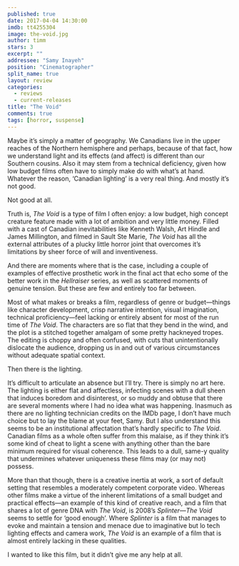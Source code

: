 ```yaml
---
published: true
date: 2017-04-04 14:30:00
imdb: tt4255304
image: the-void.jpg
author: timm
stars: 3
excerpt: ""
addressee: "Samy Inayeh"
position: "Cinematographer"
split_name: true
layout: review
categories: 
  - reviews
  - current-releases
title: "The Void"
comments: true
tags: [horror, suspense]
---
```

Maybe it’s simply a matter of geography. We Canadians live in the upper reaches of the Northern hemisphere and perhaps, because of that fact, how we understand light and its effects (and affect) is different than our Southern cousins. Also it may stem from a technical deficiency, given how low budget films often have to simply make do with what’s at hand. Whatever the reason, ‘Canadian lighting’ is a very real thing. And mostly it’s not good.

Not good at all.

Truth is, _The Void_ is a type of film I often enjoy: a low budget, high concept creature feature made with a lot of ambition and very little money. Filled with a cast of Canadian inevitabilities like Kenneth Walsh, Art Hindle and James Millington, and filmed in Sault Ste Marie, _The Void_ has all the external attributes of a plucky little horror joint that overcomes it’s limitations by sheer force of will and inventiveness.

And there are moments where that is the case, including a couple of examples of effective prosthetic work in the final act that echo some of the better work in the _Hellraiser_ series, as well as scattered moments of genuine tension. But these are few and entirely too far between. 

Most of what makes or breaks a film, regardless of genre or budget—things like character development, crisp narrative intention, visual imagination, technical proficiency—feel lacking or entirely absent for most of the run time of _The Void_. The characters are so flat that they bend in the wind, and the plot is a stitched together amalgam of some pretty hackneyed tropes. The editing is choppy and often confused, with cuts that unintentionally dislocate the audience, dropping us in and out of various circumstances without adequate spatial context.

Then there is the lighting.

It’s difficult to articulate an absence but I’ll try. There is simply no art here. The lighting is either flat and affectless, infecting scenes with a dull sheen that induces boredom and disinterest, or so muddy and obtuse that there are several moments where I had no idea what was happening. Inasmuch as there are no lighting technician credits on the IMDb page, I don’t have much choice but to lay the blame at your feet, Samy. But I also understand this seems to be an institutional affectation that’s hardly specific to _The Void_. Canadian films as a whole often suffer from this malaise, as if they think it’s some kind of cheat to light a scene with anything other than the bare minimum required for visual coherence. This leads to a dull, same-y quality that undermines whatever uniqueness these films may (or may not) possess. 

More than that though, there is a creative inertia at work, a sort of default setting that resembles a moderately competent corporate video. Whereas other films make a virtue of the inherent limitations of a small budget and practical effects—an example of this kind of creative reach, and a film that shares a lot of genre DNA with _The Void_, is 2008’s _Splinter_—_The Void_ seems to settle for ‘good enough’. Where _Splinter_ is a film that manages to evoke and maintain a tension and menace due to imaginative but lo tech lighting effects and camera work, _The Void_ is an example of a film that is almost entirely lacking in these qualities. 

I wanted to like this film, but it didn’t give me any help at all.